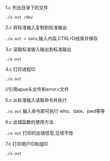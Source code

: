 1.c    列出目录下的文件

`./a.out /dev`    

2.c    将标准输入复制到标准输出

`./a.out > data`,输入内容,CTRL+D结束并保存    

3.c    读取标准输入输出到标准输出    

`./a.out`    

4.c 打印进程ID

`./a.out`

//引用apue头文件和error.c文件

5.c     从标准输入读取命令并执行

`./a.out` 输入命令即可执行 who、date、pwd等等

6.c     出错函数的使用方法

`./a.out` 打印的出错信息,见怪不怪

7.c     打印用户ID和组ID

`./a.out` 











